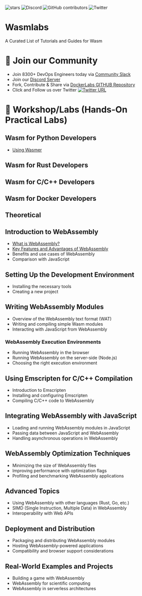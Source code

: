 
![stars](https://img.shields.io/github/stars/collabnix/wasmlabs)
![Discord](https://img.shields.io/discord/1020180904129335379)
![GitHub contributors](https://img.shields.io/github/contributors/collabnix/wasmlabs)
![Twitter](https://img.shields.io/twitter/follow/collabnix?style=social)


# Wasmlabs

A Curated List of Tutorials and Guides for Wasm

# 📝 Join our Community

- Join 8300+ DevOps Engineers today via [Community Slack](https://launchpass.com/collabnix)
- Join our [Discord Server](https://discord.gg/QEkCXAXYSe)
- Fork, Contribute & Share via [DockerLabs GITHUB Repository](https://github.com/collabnix/dockerlabs)
-  Click and Follow us over Twitter [![Twitter URL](https://img.shields.io/twitter/url/https/twitter.com/fold_left.svg?style=social&label=Follow%20%40collabnix)](https://twitter.com/collabnix)


# 📌 Workshop/Labs (Hands-On Practical Labs)

## Wasm for Python Developers

- [Using Wasmer]()


## Wasm for Rust Developers


## Wasm for C/C++ Developers


## Wasm for Docker Developers





## Theoretical

## Introduction to WebAssembly
   - [What is WebAssembly?](https://github.com/collabnix/wasmlabs/blob/main/introduction/README.md)
   - [Key Features and Advantages of WebAssembly](https://github.com/collabnix/wasmlabs/tree/main/introduction#key-features-and-advantages-of-webassembly)
   - Benefits and use cases of WebAssembly
   - Comparison with JavaScript
 
## Setting Up the Development Environment
   -  Installing the necessary tools
   - Creating a new project


## Writing WebAssembly Modules

   - Overview of the WebAssembly text format (WAT)
   - Writing and compiling simple Wasm modules
   - Interacting with JavaScript from WebAssembly

### WebAssembly Execution Environments

- Running WebAssembly in the browser
- Running WebAssembly on the server-side (Node.js)
- Choosing the right execution environment

## Using Emscripten for C/C++ Compilation

 - Introduction to Emscripten
 - Installing and configuring Emscripten
 - Compiling C/C++ code to WebAssembly
 
 ## Integrating WebAssembly with JavaScript

- Loading and running WebAssembly modules in JavaScript
- Passing data between JavaScript and WebAssembly
- Handling asynchronous operations in WebAssembly

## WebAssembly Optimization Techniques

- Minimizing the size of WebAssembly files
- Improving performance with optimization flags
- Profiling and benchmarking WebAssembly applications

## Advanced Topics

- Using WebAssembly with other languages (Rust, Go, etc.)
- SIMD (Single Instruction, Multiple Data) in WebAssembly
- Interoperability with Web APIs

## Deployment and Distribution

- Packaging and distributing WebAssembly modules
- Hosting WebAssembly-powered applications
- Compatibility and browser support considerations

## Real-World Examples and Projects

- Building a game with WebAssembly
- WebAssembly for scientific computing
- WebAssembly in serverless architectures

